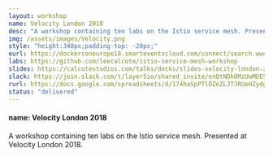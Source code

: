 ```yaml
---
layout: workshop
name: Velocity London 2018
desc: "A workshop containing ten labs on the Istio service mesh. Presented at Velocity London 2018. <p>Resources posted below.</p>"
img: /assets/images/Velocity.png
style: "height:340px;padding-top: -20px;"
eurl: https://dockerconeurope18.smarteventscloud.com/connect/search.ww#loadSearch-searchPhrase=&searchType=session&tc=0&sortBy=dayTime&i(1037)=&p=
labs: https://github.com/leecalcote/istio-service-mesh-workshop
slides: https://calcotestudios.com/talks/decks/slides-velocity-london-2018-using-istio-workshop.html
slack: https://join.slack.com/t/layer5io/shared_invite/enQtNDk0MzUwMDE5MDkzLTA5ODUzNjNjOTBjMGIxM2JjOGNiM2E2YTM0OTU3NzBiOTA3NjFlMWUwOTU0MjgzMzVhMDNlZDcxYjcxYmJkYjc
rurl: https://docs.google.com/spreadsheets/d/174haSpPTlDZeZLJTJRUeHZydgxpnTQScthtLLWMj3mc/edit?usp=sharing
status: "delivered"
---
```

<h4> name: Velocity London 2018 </h4>
A workshop containing ten labs on the Istio service mesh. Presented at Velocity London 2018. 